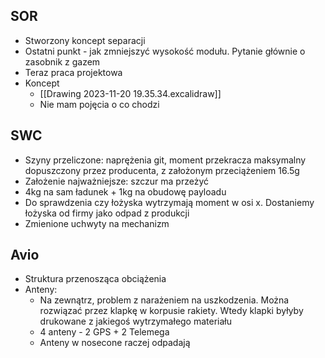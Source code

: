
## SOR
- Stworzony koncept separacji
- Ostatni punkt - jak zmniejszyć wysokość modułu. Pytanie głównie o zasobnik z gazem
- Teraz praca projektowa
- Koncept
	- [[Drawing 2023-11-20 19.35.34.excalidraw]]
	- Nie mam pojęcia o co chodzi


## SWC
- Szyny przeliczone: naprężenia git, moment przekracza maksymalny dopuszczony przez producenta, z założonym przeciążeniem 16.5g
- Założenie najważniejsze: szczur ma przeżyć
- 4kg na sam ładunek + 1kg na obudowę payloadu
- Do sprawdzenia czy łożyska wytrzymają moment w osi x. Dostaniemy łożyska od firmy jako odpad z produkcji
- Zmienione uchwyty na mechanizm


## Avio
- Struktura przenosząca obciążenia
- Anteny:
	- Na zewnątrz, problem z narażeniem na uszkodzenia. Można rozwiązać przez klapkę w korpusie rakiety. Wtedy klapki byłyby drukowane z jakiegoś wytrzymałego materiału
	- 4 anteny - 2 GPS + 2 Telemega
	- Anteny w nosecone raczej odpadają